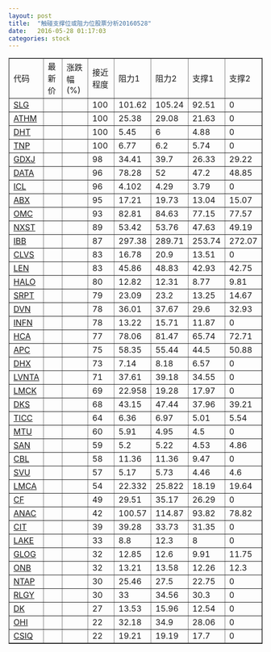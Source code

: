 ```yaml
---
layout: post
title:  "触碰支撑位或阻力位股票分析20160528"
date:   2016-05-28 01:17:03
categories: stock
---
```

<script type="text/javascript">
var stockList = []
stockList.push('gb_slg');
stockList.push('gb_athm');
stockList.push('gb_dht');
stockList.push('gb_tnp');
stockList.push('gb_gdxj');
stockList.push('gb_data');
stockList.push('gb_icl');
stockList.push('gb_abx');
stockList.push('gb_omc');
stockList.push('gb_nxst');
stockList.push('gb_ibb');
stockList.push('gb_clvs');
stockList.push('gb_len');
stockList.push('gb_halo');
stockList.push('gb_srpt');
stockList.push('gb_dvn');
stockList.push('gb_infn');
stockList.push('gb_hca');
stockList.push('gb_apc');
stockList.push('gb_dhx');
stockList.push('gb_lvnta');
stockList.push('gb_lmck');
stockList.push('gb_dks');
stockList.push('gb_ticc');
stockList.push('gb_mtu');
stockList.push('gb_san');
stockList.push('gb_cbl');
stockList.push('gb_svu');
stockList.push('gb_lmca');
stockList.push('gb_cf');
stockList.push('gb_anac');
stockList.push('gb_cit');
stockList.push('gb_lake');
stockList.push('gb_glog');
stockList.push('gb_onb');
stockList.push('gb_ntap');
stockList.push('gb_rlgy');
stockList.push('gb_dk');
stockList.push('gb_ohi');
stockList.push('gb_csiq');
</script>
<table border="1">
 <tr>
 <td>代码</td>
 <td>最新价</td>
 <td>涨跌幅(%)</td>
 <td>接近程度</td>
 <td>阻力1</td>
 <td>阻力2</td>
 <td>支撑1</td>
 <td>支撑2</td>
</tr>
  <tr id="slg" class="red">
  <td><a href="http://stock.finance.sina.com.cn/usstock/quotes/SLG.html" target="_blank">SLG</a></td><td></td><td></td><td>100</td><td>101.62</td><td>105.24</td><td>92.51</td><td>0</td></tr>
  <tr id="athm" class="red">
  <td><a href="http://stock.finance.sina.com.cn/usstock/quotes/ATHM.html" target="_blank">ATHM</a></td><td></td><td></td><td>100</td><td>25.38</td><td>29.08</td><td>21.63</td><td>0</td></tr>
  <tr id="dht" class="red">
  <td><a href="http://stock.finance.sina.com.cn/usstock/quotes/DHT.html" target="_blank">DHT</a></td><td></td><td></td><td>100</td><td>5.45</td><td>6</td><td>4.88</td><td>0</td></tr>
  <tr id="tnp" class="red">
  <td><a href="http://stock.finance.sina.com.cn/usstock/quotes/TNP.html" target="_blank">TNP</a></td><td></td><td></td><td>100</td><td>6.77</td><td>6.2</td><td>5.74</td><td>0</td></tr>
  <tr id="gdxj" class="red">
  <td><a href="http://stock.finance.sina.com.cn/usstock/quotes/GDXJ.html" target="_blank">GDXJ</a></td><td></td><td></td><td>98</td><td>34.41</td><td>39.7</td><td>26.33</td><td>29.22</td></tr>
  <tr id="data" class="green">
  <td><a href="http://stock.finance.sina.com.cn/usstock/quotes/DATA.html" target="_blank">DATA</a></td><td></td><td></td><td>96</td><td>78.28</td><td>52</td><td>47.2</td><td>48.85</td></tr>
  <tr id="icl" class="red">
  <td><a href="http://stock.finance.sina.com.cn/usstock/quotes/ICL.html" target="_blank">ICL</a></td><td></td><td></td><td>96</td><td>4.102</td><td>4.29</td><td>3.79</td><td>0</td></tr>
  <tr id="abx" class="red">
  <td><a href="http://stock.finance.sina.com.cn/usstock/quotes/ABX.html" target="_blank">ABX</a></td><td></td><td></td><td>95</td><td>17.21</td><td>19.73</td><td>13.04</td><td>15.07</td></tr>
  <tr id="omc" class="red">
  <td><a href="http://stock.finance.sina.com.cn/usstock/quotes/OMC.html" target="_blank">OMC</a></td><td></td><td></td><td>93</td><td>82.81</td><td>84.63</td><td>77.15</td><td>77.57</td></tr>
  <tr id="nxst" class="red">
  <td><a href="http://stock.finance.sina.com.cn/usstock/quotes/NXST.html" target="_blank">NXST</a></td><td></td><td></td><td>89</td><td>53.42</td><td>53.76</td><td>47.63</td><td>49.19</td></tr>
  <tr id="ibb" class="green">
  <td><a href="http://stock.finance.sina.com.cn/usstock/quotes/IBB.html" target="_blank">IBB</a></td><td></td><td></td><td>87</td><td>297.38</td><td>289.71</td><td>253.74</td><td>272.07</td></tr>
  <tr id="clvs" class="red">
  <td><a href="http://stock.finance.sina.com.cn/usstock/quotes/CLVS.html" target="_blank">CLVS</a></td><td></td><td></td><td>83</td><td>16.78</td><td>20.9</td><td>13.51</td><td>0</td></tr>
  <tr id="len" class="red">
  <td><a href="http://stock.finance.sina.com.cn/usstock/quotes/LEN.html" target="_blank">LEN</a></td><td></td><td></td><td>83</td><td>45.86</td><td>48.83</td><td>42.93</td><td>42.75</td></tr>
  <tr id="halo" class="green">
  <td><a href="http://stock.finance.sina.com.cn/usstock/quotes/HALO.html" target="_blank">HALO</a></td><td></td><td></td><td>80</td><td>12.82</td><td>12.31</td><td>8.77</td><td>9.81</td></tr>
  <tr id="srpt" class="red">
  <td><a href="http://stock.finance.sina.com.cn/usstock/quotes/SRPT.html" target="_blank">SRPT</a></td><td></td><td></td><td>79</td><td>23.09</td><td>23.2</td><td>13.25</td><td>14.67</td></tr>
  <tr id="dvn" class="red">
  <td><a href="http://stock.finance.sina.com.cn/usstock/quotes/DVN.html" target="_blank">DVN</a></td><td></td><td></td><td>78</td><td>36.01</td><td>37.67</td><td>29.6</td><td>32.93</td></tr>
  <tr id="infn" class="red">
  <td><a href="http://stock.finance.sina.com.cn/usstock/quotes/INFN.html" target="_blank">INFN</a></td><td></td><td></td><td>78</td><td>13.22</td><td>15.71</td><td>11.87</td><td>0</td></tr>
  <tr id="hca" class="red">
  <td><a href="http://stock.finance.sina.com.cn/usstock/quotes/HCA.html" target="_blank">HCA</a></td><td></td><td></td><td>77</td><td>78.06</td><td>81.47</td><td>65.74</td><td>72.71</td></tr>
  <tr id="apc" class="green">
  <td><a href="http://stock.finance.sina.com.cn/usstock/quotes/APC.html" target="_blank">APC</a></td><td></td><td></td><td>75</td><td>58.35</td><td>55.44</td><td>44.5</td><td>50.88</td></tr>
  <tr id="dhx" class="red">
  <td><a href="http://stock.finance.sina.com.cn/usstock/quotes/DHX.html" target="_blank">DHX</a></td><td></td><td></td><td>73</td><td>7.14</td><td>8.18</td><td>6.57</td><td>0</td></tr>
  <tr id="lvnta" class="red">
  <td><a href="http://stock.finance.sina.com.cn/usstock/quotes/LVNTA.html" target="_blank">LVNTA</a></td><td></td><td></td><td>71</td><td>37.61</td><td>39.18</td><td>34.55</td><td>0</td></tr>
  <tr id="lmck" class="red">
  <td><a href="http://stock.finance.sina.com.cn/usstock/quotes/LMCK.html" target="_blank">LMCK</a></td><td></td><td></td><td>69</td><td>22.958</td><td>19.28</td><td>17.97</td><td>0</td></tr>
  <tr id="dks" class="red">
  <td><a href="http://stock.finance.sina.com.cn/usstock/quotes/DKS.html" target="_blank">DKS</a></td><td></td><td></td><td>68</td><td>43.15</td><td>47.44</td><td>37.96</td><td>39.21</td></tr>
  <tr id="ticc" class="green">
  <td><a href="http://stock.finance.sina.com.cn/usstock/quotes/TICC.html" target="_blank">TICC</a></td><td></td><td></td><td>64</td><td>6.36</td><td>6.97</td><td>5.01</td><td>5.54</td></tr>
  <tr id="mtu" class="red">
  <td><a href="http://stock.finance.sina.com.cn/usstock/quotes/MTU.html" target="_blank">MTU</a></td><td></td><td></td><td>60</td><td>5.91</td><td>4.95</td><td>4.5</td><td>0</td></tr>
  <tr id="san" class="green">
  <td><a href="http://stock.finance.sina.com.cn/usstock/quotes/SAN.html" target="_blank">SAN</a></td><td></td><td></td><td>59</td><td>5.2</td><td>5.22</td><td>4.53</td><td>4.86</td></tr>
  <tr id="cbl" class="green">
  <td><a href="http://stock.finance.sina.com.cn/usstock/quotes/CBL.html" target="_blank">CBL</a></td><td></td><td></td><td>58</td><td>11.36</td><td>11.36</td><td>9.47</td><td>0</td></tr>
  <tr id="svu" class="green">
  <td><a href="http://stock.finance.sina.com.cn/usstock/quotes/SVU.html" target="_blank">SVU</a></td><td></td><td></td><td>57</td><td>5.17</td><td>5.73</td><td>4.46</td><td>4.6</td></tr>
  <tr id="lmca" class="green">
  <td><a href="http://stock.finance.sina.com.cn/usstock/quotes/LMCA.html" target="_blank">LMCA</a></td><td></td><td></td><td>54</td><td>22.332</td><td>25.822</td><td>18.19</td><td>19.64</td></tr>
  <tr id="cf" class="red">
  <td><a href="http://stock.finance.sina.com.cn/usstock/quotes/CF.html" target="_blank">CF</a></td><td></td><td></td><td>49</td><td>29.51</td><td>35.17</td><td>26.29</td><td>0</td></tr>
  <tr id="anac" class="red">
  <td><a href="http://stock.finance.sina.com.cn/usstock/quotes/ANAC.html" target="_blank">ANAC</a></td><td></td><td></td><td>42</td><td>100.57</td><td>114.87</td><td>93.82</td><td>78.82</td></tr>
  <tr id="cit" class="green">
  <td><a href="http://stock.finance.sina.com.cn/usstock/quotes/CIT.html" target="_blank">CIT</a></td><td></td><td></td><td>39</td><td>39.28</td><td>33.73</td><td>31.35</td><td>0</td></tr>
  <tr id="lake" class="red">
  <td><a href="http://stock.finance.sina.com.cn/usstock/quotes/LAKE.html" target="_blank">LAKE</a></td><td></td><td></td><td>33</td><td>8.8</td><td>12.3</td><td>8</td><td>0</td></tr>
  <tr id="glog" class="green">
  <td><a href="http://stock.finance.sina.com.cn/usstock/quotes/GLOG.html" target="_blank">GLOG</a></td><td></td><td></td><td>32</td><td>12.85</td><td>12.6</td><td>9.91</td><td>11.75</td></tr>
  <tr id="onb" class="red">
  <td><a href="http://stock.finance.sina.com.cn/usstock/quotes/ONB.html" target="_blank">ONB</a></td><td></td><td></td><td>32</td><td>13.21</td><td>13.58</td><td>12.26</td><td>12.3</td></tr>
  <tr id="ntap" class="red">
  <td><a href="http://stock.finance.sina.com.cn/usstock/quotes/NTAP.html" target="_blank">NTAP</a></td><td></td><td></td><td>30</td><td>25.46</td><td>27.5</td><td>22.75</td><td>0</td></tr>
  <tr id="rlgy" class="red">
  <td><a href="http://stock.finance.sina.com.cn/usstock/quotes/RLGY.html" target="_blank">RLGY</a></td><td></td><td></td><td>30</td><td>33</td><td>34.56</td><td>30.3</td><td>0</td></tr>
  <tr id="dk" class="red">
  <td><a href="http://stock.finance.sina.com.cn/usstock/quotes/DK.html" target="_blank">DK</a></td><td></td><td></td><td>27</td><td>13.53</td><td>15.96</td><td>12.54</td><td>0</td></tr>
  <tr id="ohi" class="red">
  <td><a href="http://stock.finance.sina.com.cn/usstock/quotes/OHI.html" target="_blank">OHI</a></td><td></td><td></td><td>22</td><td>32.18</td><td>34.9</td><td>28.06</td><td>0</td></tr>
  <tr id="csiq" class="red">
  <td><a href="http://stock.finance.sina.com.cn/usstock/quotes/CSIQ.html" target="_blank">CSIQ</a></td><td></td><td></td><td>22</td><td>19.21</td><td>19.19</td><td>17.7</td><td>0</td></tr>
</table>
